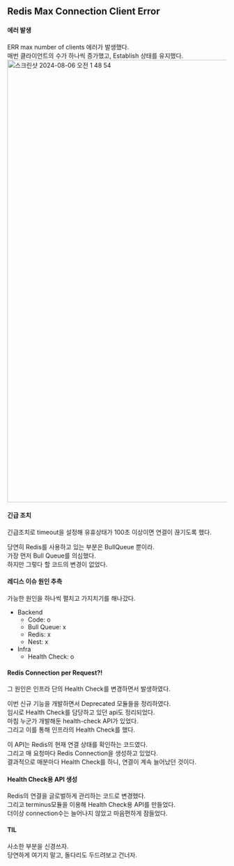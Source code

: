## Redis Max Connection Client Error

#### 에러 발생 ####
ERR max number of clients 에러가 발생했다.  
매번 클라이언트의 수가 하나씩 증가했고, Establish 상태를 유지했다.
<img width="1017" alt="스크린샷 2024-08-06 오전 1 48 54" src="https://github.com/user-attachments/assets/1139e6d9-edf7-441d-83d4-06d816a26951">

#### 긴급 조치 ####
긴급조치로 timeout을 설정해 유휴상태가 100초 이상이면 연결이 끊기도록 했다.  

당연히 Redis를 사용하고 있는 부분은 BullQueue 뿐이라.   
가장 먼저 Bull Queue를 의심했다.  
하지만 그렇다 할 코드의 변경이 없었다.

#### 레디스 이슈 원인 추측 ####
가능한 원인을 하나씩 펼치고 가지치기를 해나갔다. 
- Backend
  - Code: o
  - Bull Queue: x
  - Redis: x
  - Nest: x
- Infra
  - Health Check: o

#### Redis Connection per Request?! ###
그 원인은 인프라 단의 Health Check를 변경하면서 발생하였다.  

이번 신규 기능을 개발하면서 Deprecated 모듈들을 정리하였다.  
임시로 Health Check를 담당하고 있던 api도 정리되었다.  
마침 누군가 개발해둔 health-check API가 있었다.  
그리고 이를 통해 인프라의 Health Check를 했다.  

이 API는 Redis의 현재 연결 상태를 확인하는 코드였다.  
그리고 매 요청마다 Redis Connection을 생성하고 있었다.  
결과적으로 매분마다 Health Check를 하니, 연결이 계속 늘어났던 것이다.    

#### Health Check용 API 생성 ####
Redis의 연결을 글로벌하게 관리하는 코드로 변경했다.  
그리고 terminus모듈을 이용해 Health Check용 API를 만들었다.  
더이상 connection수는 늘어나지 않았고 마음편하게 잠들었다.   

#### TIL ####
사소한 부분을 신경쓰자.  
당연하게 여기지 말고, 돌다리도 두드려보고 건너자.